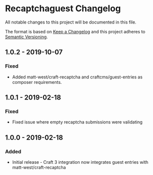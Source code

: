 # Recaptchaguest Changelog

All notable changes to this project will be documented in this file.

The format is based on [Keep a Changelog](http://keepachangelog.com/) and this project adheres to [Semantic Versioning](http://semver.org/).

## 1.0.2 - 2019-10-07
### Fixed
- Added matt-west/craft-recaptcha and craftcms/guest-entries as composer requirements.

## 1.0.1 - 2019-02-18
### Fixed
- Fixed issue where empty recaptcha submissions were validating

## 1.0.0 - 2019-02-18
### Added
- Initial release - Craft 3 integration now integrates guest entries with matt-west/craft-recaptcha
